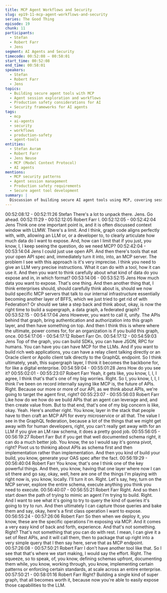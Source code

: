 ```yaml
---
title: MCP Agent Workflows and Security
slug: ep19-11-mcp-agent-workflows-and-security
series: The Good Thing
episode: 19
chunk: 11
participants:
  - Stefan
  - Robert Farr
  - Jens
segment: AI Agents and Security
timecode: 00:52:08 – 00:58:01
start_time: 00:52:08
end_time: 00:58:01
speakers:
  - Stefan
  - Robert Farr
  - Jens
topics:
  - Building secure agent tools with MCP
  - Agent session exploration and workflows
  - Production safety considerations for AI
  - Security frameworks for AI agents
tags:
  - mcp
  - ai-agents
  - security
  - workflows
  - production-safety
  - agent-tools
entities:
  - Stefan Avram
  - Robert Farr
  - Jens Neuse
  - MCP (Model Context Protocol)
  - AI agents
mentions:
  - MCP security patterns
  - Agent session management
  - Production safety requirements
  - Secure agent tool development
summary: |
  Discussion of building secure AI agent tools using MCP, covering session exploration workflows and production safety considerations for deploying AI agents in enterprise environments.
---
```


00:52:08:12 - 00:52:11:26
Stefan
There's a lot to unpack there. Jens. Go ahead.
00:52:11:29 - 00:52:12:05
Robert Farr
I.
00:52:12:05 - 00:52:42:04
Jens
Think one one important point is, and it is often discussed context window with LLMW. There's a
limit. And I think, graph code aligns perfectly with, with, allowing an LLM or, or a developer to, to
clearly articulate how much data do I want to expose. And, how can I limit that if you just, you
know, I, I keep seeing the question, do we need MCP?
00:52:42:04 - 00:53:14:04
Jens
I could just use open API. And then there's tools that eat your open API spec and, immediately
turn it into, into, an MCP server. The problem I see with this approach is it's very imprecise. I
think you need to give an LLM very precise instructions. What it can do with a tool, how it can
use it. And then you want to think carefully about what kind of data do you expose and in, in
which format?
00:53:14:06 - 00:53:52:15
Jens
How much data you want to expose. That's one thing. And then another thing that, I think
enterprises should, should carefully think about is, should we now build specific MCP servers
that talk to our internal infrastructure essentially becoming another layer of BFFS, which we just
tried to get rid of with Federation? Or should we take a step back and think about, okay, is now
the right time to build a supergraph, a data graph, a federated graph?
00:53:52:15 - 00:54:17:04
Jens
However, you want to call it, unify. The APIs behind that graph, bring authentication and
authorization into this graph layer, and then have something on top. And then I think this is
where where the ultimate, power comes for, for an organization is if you build this graph, once.
00:54:17:06 - 00:54:17:12
Robert Farr
On.
00:54:17:12 - 00:54:59:03
Jens
Top of the graph, you can build SDKs, you can have JSON, RPC for humans. You can have you
can have MCP for the LLMs. And if you want to build rich web applications, you can have a
relay client talking directly or an Oracle client or Apollo client talk directly to the GraphQL
endpoint. So I think ultimately, yeah, this supergraph layer, I think it becomes the backbone for,
for like a digital enterprise.
00:54:59:04 - 00:55:01:28
Jens
How do you see it?
00:55:02:01 - 00:55:23:07
Robert Farr
Yeah, it gets like, you know, I, I, I agree, I think that's that's one of my big worries. Right. So I,
you know, I, I, I think I've been on record internally saying like MCP is, the future of APIs. Right.
Because our more or more of our API, as we think about APIs, we're going to target the agent
first, right?
00:55:23:07 - 00:55:56:03
Robert Farr
Like how do we how do we build APIs that an agent can leverage and, and then create value
from. But to that end, that's one of my big concern is like, okay. Yeah. Here's another right. You
know, layer in the stack that people have to then craft an MCP API for every microservice or all
that. The value I see in the GraphQL federation, because a lot of the things that we might get
away with for human developers, right, you can't really get away with for an LLM if you give an
LM raw schema, it does a pretty good job.
00:55:56:05 - 00:56:19:27
Robert Farr
But if you get that well documented schema right, it can do a much better job. You know, the so I
would say it's gonna pivot, right? Pivot us to thinking about APIs as schema first and then
implementation rather than implementation. And then you kind of build your build, you know,
generate your OAS spec after the fact.
00:56:19:29 - 00:56:40:04
Robert Farr
You know, that's one I think one of the key powerful things. And then, you know, having that one
layer where now I can sit there and go say, okay, well, here are one of the things I'm playing
with right now is, you know, locally. I'll turn it on. Right. Let's say, hey, turn on the MCP server,
explore the entire schema, execute anything you think you need to execute.
00:56:40:07 - 00:56:55:21
Robert Farr
Right. And so then I start down the path of trying to mimic an agent I'm trying to build. Right. And
I want to see what it's going to try to query the kind of queries it's going to try to run. And then
ultimately I can capture those queries and bake them and say, okay, here's a first class
operation I want to expose.
00:56:55:24 - 00:57:26:06
Robert Farr
So then when we deploy it, you know, these are the specific operations I'm exposing via MCP.
And it comes a very easy kind of back and forth, experience. And that's not something. Right?
That's not something that you can do with rest. I mean, I can give it a set of Rest APIs, and it will
call them, then to package that up right into a very simple query that I then say here, serve that
as MCP endpoint.
00:57:26:08 - 00:57:50:21
Robert Farr
I don't have another tool like that. So I see that that's where we start making, I would say the
effort. Right. The squeeze, so to speak, of, you know, defining schemas upfront, documenting
them while, you know, working through, you know, implementing certain patterns or enforcing
certain standards, at scale across an entire enterprise.
00:57:50:21 - 00:58:01:16
Robert Farr
Right? Building a single kind of super graph, that all becomes worth it, because now you're able
to easily expose those capabilities to the LLM.